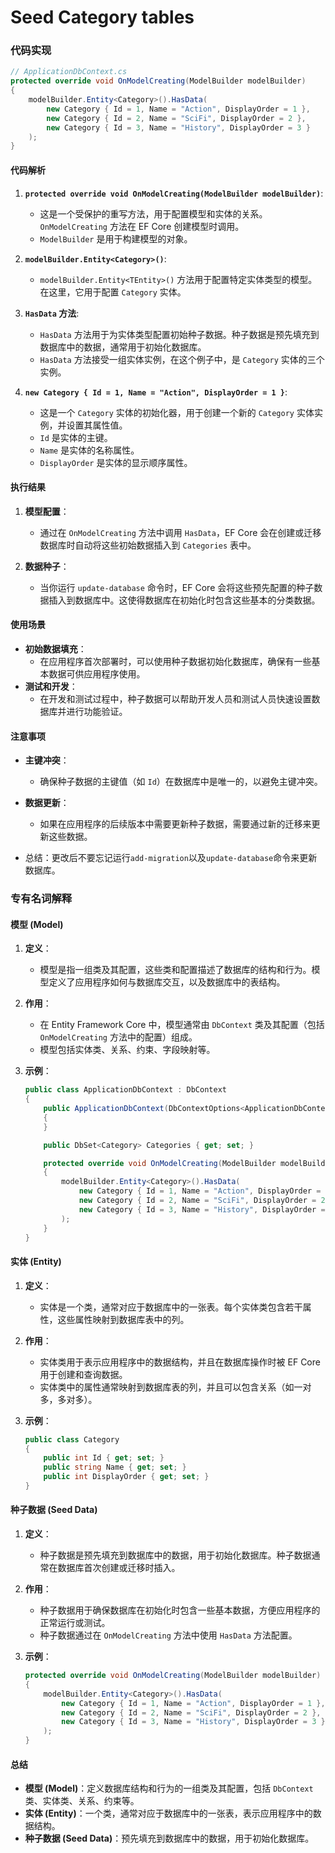 # Seed Category tables

### 代码实现
```cs
// ApplicationDbContext.cs
protected override void OnModelCreating(ModelBuilder modelBuilder)
{
    modelBuilder.Entity<Category>().HasData(
        new Category { Id = 1, Name = "Action", DisplayOrder = 1 },
        new Category { Id = 2, Name = "SciFi", DisplayOrder = 2 },
        new Category { Id = 3, Name = "History", DisplayOrder = 3 }
    );
}
```

#### 代码解析
1. **`protected override void OnModelCreating(ModelBuilder modelBuilder)`**:
   - 这是一个受保护的重写方法，用于配置模型和实体的关系。`OnModelCreating` 方法在 EF Core 创建模型时调用。
   - `ModelBuilder` 是用于构建模型的对象。

2. **`modelBuilder.Entity<Category>()`**:
   - `modelBuilder.Entity<TEntity>()` 方法用于配置特定实体类型的模型。在这里，它用于配置 `Category` 实体。

3. **`HasData` 方法**:
   - `HasData` 方法用于为实体类型配置初始种子数据。种子数据是预先填充到数据库中的数据，通常用于初始化数据库。
   - `HasData` 方法接受一组实体实例，在这个例子中，是 `Category` 实体的三个实例。

4. **`new Category { Id = 1, Name = "Action", DisplayOrder = 1 }`**:
   - 这是一个 `Category` 实体的初始化器，用于创建一个新的 `Category` 实体实例，并设置其属性值。
   - `Id` 是实体的主键。
   - `Name` 是实体的名称属性。
   - `DisplayOrder` 是实体的显示顺序属性。

#### 执行结果

1. **模型配置**：
   - 通过在 `OnModelCreating` 方法中调用 `HasData`，EF Core 会在创建或迁移数据库时自动将这些初始数据插入到 `Categories` 表中。

2. **数据种子**：
   - 当你运行 `update-database` 命令时，EF Core 会将这些预先配置的种子数据插入到数据库中。这使得数据库在初始化时包含这些基本的分类数据。

#### 使用场景

- **初始数据填充**：
  - 在应用程序首次部署时，可以使用种子数据初始化数据库，确保有一些基本数据可供应用程序使用。
- **测试和开发**：
  - 在开发和测试过程中，种子数据可以帮助开发人员和测试人员快速设置数据库并进行功能验证。

#### 注意事项

- **主键冲突**：
  - 确保种子数据的主键值（如 `Id`）在数据库中是唯一的，以避免主键冲突。
- **数据更新**：
  - 如果在应用程序的后续版本中需要更新种子数据，需要通过新的迁移来更新这些数据。

- 总结：更改后不要忘记运行```add-migration```以及```update-database```命令来更新数据库。

### 专有名词解释

#### 模型 (Model)

1. **定义**：
   - 模型是指一组类及其配置，这些类和配置描述了数据库的结构和行为。模型定义了应用程序如何与数据库交互，以及数据库中的表结构。

2. **作用**：
   - 在 Entity Framework Core 中，模型通常由 `DbContext` 类及其配置（包括 `OnModelCreating` 方法中的配置）组成。
   - 模型包括实体类、关系、约束、字段映射等。

3. **示例**：
   ```csharp
   public class ApplicationDbContext : DbContext
   {
       public ApplicationDbContext(DbContextOptions<ApplicationDbContext> options) : base(options)
       {
       }

       public DbSet<Category> Categories { get; set; }

       protected override void OnModelCreating(ModelBuilder modelBuilder)
       {
           modelBuilder.Entity<Category>().HasData(
               new Category { Id = 1, Name = "Action", DisplayOrder = 1 },
               new Category { Id = 2, Name = "SciFi", DisplayOrder = 2 },
               new Category { Id = 3, Name = "History", DisplayOrder = 3 }
           );
       }
   }
   ```


#### 实体 (Entity)

1. **定义**：
   - 实体是一个类，通常对应于数据库中的一张表。每个实体类包含若干属性，这些属性映射到数据库表中的列。

2. **作用**：
   - 实体类用于表示应用程序中的数据结构，并且在数据库操作时被 EF Core 用于创建和查询数据。
   - 实体类中的属性通常映射到数据库表的列，并且可以包含关系（如一对多，多对多）。

3. **示例**：
   ```csharp
   public class Category
   {
       public int Id { get; set; }
       public string Name { get; set; }
       public int DisplayOrder { get; set; }
   }
   ```

#### 种子数据 (Seed Data)

1. **定义**：
   - 种子数据是预先填充到数据库中的数据，用于初始化数据库。种子数据通常在数据库首次创建或迁移时插入。

2. **作用**：
   - 种子数据用于确保数据库在初始化时包含一些基本数据，方便应用程序的正常运行或测试。
   - 种子数据通过在 `OnModelCreating` 方法中使用 `HasData` 方法配置。

3. **示例**：
   ```csharp
   protected override void OnModelCreating(ModelBuilder modelBuilder)
   {
       modelBuilder.Entity<Category>().HasData(
           new Category { Id = 1, Name = "Action", DisplayOrder = 1 },
           new Category { Id = 2, Name = "SciFi", DisplayOrder = 2 },
           new Category { Id = 3, Name = "History", DisplayOrder = 3 }
       );
   }
   ```

#### 总结

- **模型 (Model)**：定义数据库结构和行为的一组类及其配置，包括 `DbContext` 类、实体类、关系、约束等。
- **实体 (Entity)**：一个类，通常对应于数据库中的一张表，表示应用程序中的数据结构。
- **种子数据 (Seed Data)**：预先填充到数据库中的数据，用于初始化数据库。